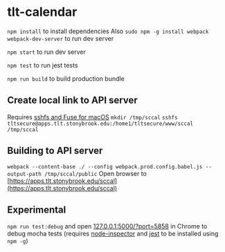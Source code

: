 # tlt-calendar

`npm install` to install dependencies
Also `sudo npm -g install webpack webpack-dev-server` to run dev server

`npm start` to run dev server

`npm test` to run jest tests

`npm run build` to build production bundle

## Create local link to API server
Requires [sshfs and Fuse for macOS](https://osxfuse.github.io/)
`mkdir /tmp/sccal`
`sshfs tltsecure@apps.tlt.stonybrook.edu:/home1/tltsecure/www/sccal /tmp/sccal`

## Building to API server
`webpack --content-base ./ --config webpack.prod.config.babel.js --output-path /tmp/sccal/public`
Open browser to [https://apps.tlt.stonybrook.edu/sccal](https://apps.tlt.stonybrook.edu/sccal)

## Experimental
`npm run test:debug` and open [127.0.0.1:5000/?port=5858](http://127.0.0.1:5000/?port=5858) in Chrome to debug mocha tests (requires [node-inspector](https://github.com/node-inspector/node-inspector) and [jest](https://facebook.github.io/jest) to be installed using `npm -g`)
